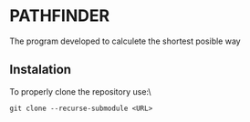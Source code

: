 # PATHFINDER
The program developed to calculete the shortest posible way

## Instalation
To properly clone the repository use:\
```
git clone --recurse-submodule <URL>
```